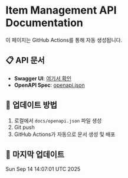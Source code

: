 # Item Management API Documentation

이 페이지는 GitHub Actions를 통해 자동 생성됩니다.

## 📋 API 문서
- **Swagger UI**: [여기서 확인](https://eunhwa99.github.io/SpecGenerator/)
- **OpenAPI Spec**: [openapi.json](./openapi.json)

## 🔄 업데이트 방법
1. 로컬에서 `docs/openapi.json` 파일 생성
2. Git push
3. GitHub Actions가 자동으로 문서 생성 및 배포

## 📅 마지막 업데이트
Sun Sep 14 14:07:01 UTC 2025
